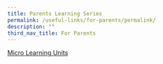 ```yaml
---
title: Parents Learning Series
permalink: /useful-links/for-parents/permalink/
description: ""
third_nav_title: For Parents
---
```

[Micro Learning Units](/permalink/microlearningunits/)